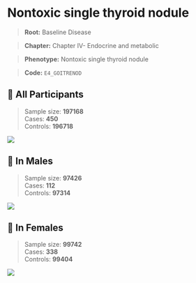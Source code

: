# Nontoxic single thyroid nodule

> **Root:** Baseline Disease  

> **Chapter:** Chapter IV- Endocrine and metabolic  

> **Phenotype:** Nontoxic single thyroid nodule  

> **Code:** `E4_GOITRENOD`

## 🧪 All Participants  
> Sample size: **197168**  
> Cases: **450**  
> Controls: **196718**
<img src="/Disease/Figures/ALL/Incidence/E4_GOITRENOD.png"/>
<CsvTable src="/Disease_Data/ALL/Incidence/COX_E4_GOITRENOD.csv" label="🔍 View full results" />

## 👨 In Males  
> Sample size: **97426**  
> Cases: **112**  
> Controls: **97314**
<img src="/Disease/Figures/Male/Incidence/E4_GOITRENOD.png"/>
<CsvTable src="/Disease_Data/Male/Incidence/COX_E4_GOITRENOD.csv" label="🔍 View full results" />

## 👩 In Females  
> Sample size: **99742**  
> Cases: **338**  
> Controls: **99404**
<img src="/Disease/Figures/Female/Incidence/E4_GOITRENOD.png"/>
<CsvTable src="/Disease_Data/Female/Incidence/COX_E4_GOITRENOD.csv" label="🔍 View full results" />
